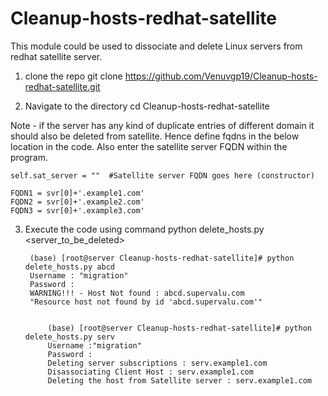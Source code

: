 # Cleanup-hosts-redhat-satellite
This module could be used to dissociate and delete Linux servers from redhat satellite server.

1) clone the repo
    git clone https://github.com/Venuvgp19/Cleanup-hosts-redhat-satellite.git

2) Navigate to the directory
   cd Cleanup-hosts-redhat-satellite

Note - if the server has any kind of duplicate entries of different domain it should also be deleted from satellite. Hence define fqdns in the below location in the code. Also enter the satellite server FQDN within the program.
        
    self.sat_server = ""  #Satellite server FQDN goes here (constructor)
        
    FQDN1 = svr[0]+'.example1.com'
    FQDN2 = svr[0]+'.example2.com'
    FQDN3 = svr[0]+'.example3.com'

3) Execute the code using command python delete_hosts.py <server_to_be_deleted>
        	
		(base) [root@server Cleanup-hosts-redhat-satellite]# python delete_hosts.py abcd
		Username : "migration"
		Password :
		WARNING!!! - Host Not found : abcd.supervalu.com
 		"Resource host not found by id 'abcd.supervalu.com'"
       

        	(base) [root@server Cleanup-hosts-redhat-satellite]# python delete_hosts.py serv
        	Username :"migration"
        	Password :
        	Deleting server subscriptions : serv.example1.com
        	Disassociating Client Host : serv.example1.com
        	Deleting the host from Satellite server : serv.example1.com

